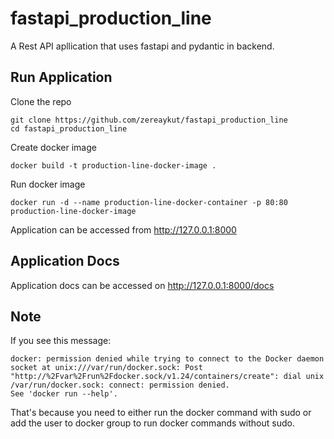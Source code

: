 # fastapi_production_line
A Rest API apllication that uses fastapi and pydantic in backend.

## Run Application
Clone the repo
```shell
git clone https://github.com/zereaykut/fastapi_production_line
cd fastapi_production_line
```

Create docker image
```shell
docker build -t production-line-docker-image .
```

Run docker image
```shell
docker run -d --name production-line-docker-container -p 80:80 production-line-docker-image
```

Application can be accessed from http://127.0.0.1:8000

## Application Docs
Application docs can be accessed on http://127.0.0.1:8000/docs

## Note 
If you see this message:
```shell
docker: permission denied while trying to connect to the Docker daemon socket at unix:///var/run/docker.sock: Post "http://%2Fvar%2Frun%2Fdocker.sock/v1.24/containers/create": dial unix /var/run/docker.sock: connect: permission denied.
See 'docker run --help'.
```
That's because you need to either run the docker command with sudo or add the user to docker group to run docker commands without sudo.